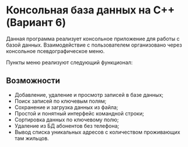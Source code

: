 # Консольная база данных на C++ (Вариант 6)

Данная программа реализует консольное приложение для работы с базой данных. Взаимодействие с пользователем организовано через консольное псевдографическое меню. 


Пункты меню реализуют следующий функционал:

## Возможности

- Добавление, удаление и просмотр записей в базе данных;
- Поиск записей по ключевым полям;
- Сохранение и загрузка данных из файла;
- Простой и понятный интерфейс командной строки;
- Сортировка данных по ключевому полю;
- Удаление из БД абонентов без телефона;
- Вывод списка уникальных адресов с количеством проживающих там жильцов.
